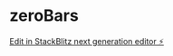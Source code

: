 # zeroBars

[Edit in StackBlitz next generation editor ⚡️](https://stackblitz.com/~/github.com/jonzaro/zeroBars)